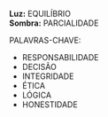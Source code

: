 **Luz:** EQUILÍBRIO  
**Sombra:** PARCIALIDADE

PALAVRAS-CHAVE:
- RESPONSABILIDADE
- DECISÃO
- INTEGRIDADE
- ÉTICA
- LÓGICA
- HONESTIDADE